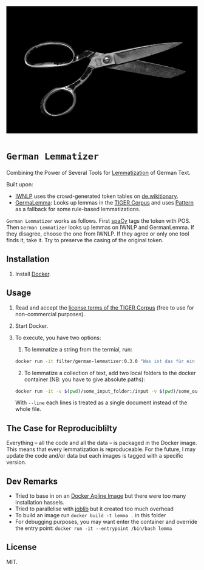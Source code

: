 <div align="center">
  <img src="matt-artz-353291-unsplash.jpg" alt="Scissors">
</div>

# `German Lemmatizer`

Combining the Power of Several Tools for [Lemmatization](https://en.wikipedia.org/wiki/Lemmatisation) of German Text.

Built upon:

-   [IWNLP](https://github.com/Liebeck/spacy-iwnlp) uses the crowd-generated token tables on [de.wikitionary](https://de.wiktionary.org/).
-   [GermaLemma](https://github.com/WZBSocialScienceCenter/germalemma): Looks up lemmas in the [TIGER Corpus](http://www.ims.uni-stuttgart.de/forschung/ressourcen/korpora/TIGERCorpus/) and uses [Pattern](https://www.clips.uantwerpen.be/pattern) as a fallback for some rule-based lemmatizations.

`German Lemmatizer` works as follows. First [spaCy](https://spacy.io/) tags the token with POS. Then `German Lemmatizer` looks up lemmas on IWNLP and GermanLemma. If they disagree, choose the one from IWNLP. If they agree or only one tool finds it, take it. Try to preserve the casing of the original token.

## Installation

1. Install [Docker](https://docs.docker.com/).

## Usage

1. Read and accept the [license terms of the TIGER Corpus](http://www.ims.uni-stuttgart.de/forschung/ressourcen/korpora/TIGERCorpus/license/htmlicense.html) (free to use for non-commercial purposes).
2. Start Docker.
3. To execute, you have two options:

    1. To lemmatize a string from the termial, run:

    ```bash
    docker run -it filter/german-lemmatizer:0.3.0 "Was ist das für ein Leben?"
    ```

    2. To lemmatize a collection of text, add two local folders to the docker container (NB: you have to give absolute paths):

    ```bash
    docker run -it -v $(pwd)/some_input_folder:/input -v $(pwd)/some_output_folder:/output filter/german-lemmatizer:0.3.0 [--line]
    ```

    With `--line` each lines is treated as a single document instead of the whole file.

## The Case for Reproduciblilty

Everything – all the code and all the data – is packaged in the Docker image. This means that every lemmatization is reproduceable. For the future, I may update the code and/or data but each images is tagged with a specific version.

## Dev Remarks

-   Tried to base in on an [Docker Apline Image](https://hub.docker.com/_/alpine/) but there were too many installation hassels.
-   Tried to parallelise with [joblib](https://github.com/joblib/joblib) but it created too much overhead
-   To build an image run `docker build -t lemma .` in this folder
-   For debugging purposes, you may want enter the container and override the entry point: `docker run -it --entrypoint /bin/bash lemma`

## License

MIT.
